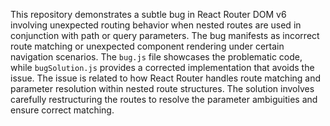 This repository demonstrates a subtle bug in React Router DOM v6 involving unexpected routing behavior when nested routes are used in conjunction with path or query parameters.  The bug manifests as incorrect route matching or unexpected component rendering under certain navigation scenarios.  The `bug.js` file showcases the problematic code, while `bugSolution.js` provides a corrected implementation that avoids the issue.  The issue is related to how React Router handles route matching and parameter resolution within nested route structures. The solution involves carefully restructuring the routes to resolve the parameter ambiguities and ensure correct matching. 